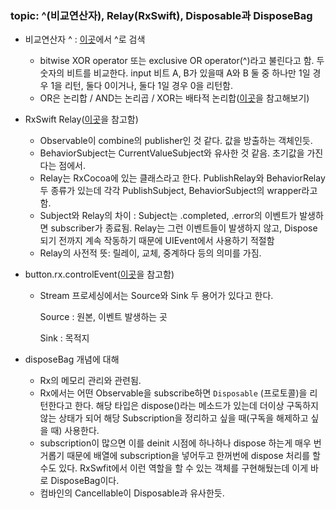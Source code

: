 ### topic: ^(비교연산자), Relay(RxSwift), Disposable과 DisposeBag

- 비교연산자 ^ : [이곳](https://docs.swift.org/swift-book/LanguageGuide/AdvancedOperators.html)에서 ^로 검색
    - bitwise XOR operator 또는 exclusive OR operator(^)라고 불린다고 함. 두 숫자의 비트를 비교한다. input 비트 A, B가 있을때 A와 B 둘 중 하나만 1일 경우 1을 리턴, 둘다 0이거나, 둘다 1일 경우 0을 리턴함.
    - OR은 논리합 / AND는 논리곱 / XOR는 배타적 논리합([이곳](https://ko.khanacademy.org/computing/computer-science/cryptography/ciphers/a/xor-bitwise-operation)을 참고해보기)
- RxSwift Relay([이곳](https://jinshine.github.io/2019/01/05/RxSwift/3.Subject%EB%9E%80/)을 참고함)
    - Observable이 combine의 publisher인 것 같다. 값을 방출하는 객체인듯.
    - BehaviorSubject는 CurrentValueSubject와 유사한 것 같음. 초기값을 가진다는 점에서.
    - Relay는 RxCocoa에 있는 클래스라고 한다. PublishRelay와 BehaviorRelay 두 종류가 있는데 각각 PublishSubject, BehaviorSubject의 wrapper라고 함.
    - Subject와 Relay의 차이 : Subject는 .completed, .error의 이벤트가 발생하면 subscriber가 종료됨. Relay는 그런 이벤트들이 발생하지 않고, Dispose되기 전까지 계속 작동하기 때문에 UIEvent에서 사용하기 적절함
    - Relay의 사전적 뜻: 릴레이, 교체, 중계하다 등의 의미를 가짐.
- button.rx.controlEvent([이곳](https://hucet.tistory.com/21)을 참고함)
    - Stream 프로세싱에서는 Source와 Sink 두 용어가 있다고 한다.

        Source : 원본, 이벤트 발생하는 곳

        Sink : 목적지

- disposeBag 개념에 대해
    - Rx의 메모리 관리와 관련됨.
    - Rx에서는 어떤 Observable을 subscribe하면 `Disposable` (프로토콜)을 리턴한다고 한다. 해당 타입은 dispose()라는 메소드가 있는데 더이상 구독하지 않는 상태가 되어 해당 Subscription을 정리하고 싶을 때(구독을 해제하고 싶을 때) 사용한다.
    - subscription이 많으면 이를 deinit 시점에 하나하나 dispose 하는게 매우 번거롭기 때문에 배열에 subscription을 넣어두고 한꺼번에 dispose 처리를 할 수도 있다. RxSwfit에서 이런 역할을 할 수 있는 객체를 구현해뒀는데 이게 바로 DisposeBag이다.
    - 컴바인의 Cancellable이 Disposable과 유사한듯.
